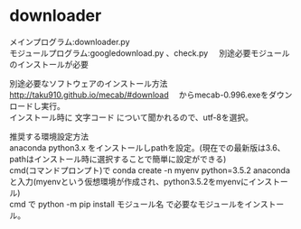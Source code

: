 # downloader
メインプログラム:downloader.py    
  モジュールプログラム:googledownload.py 、check.py    
別途必要モジュールのインストールが必要   
    
別途必要なソフトウェアのインストール方法        
  http://taku910.github.io/mecab/#download 　からmecab-0.996.exeをダウンロードし実行。    
  インストール時に 文字コード について聞かれるので、utf-8を選択。   

推奨する環境設定方法   
  anaconda python3.x をインストールしpathを設定。(現在での最新版は3.6、pathはインストール時に選択することで簡単に設定ができる)   
  cmd(コマンドプロンプト)で conda create -n myenv python=3.5.2 anaconda と入力(myenvという仮想環境が作成され、python3.5.2をmyenvにインストール)    
  cmd で python -m pip install モジュール名 で必要なモジュールをインストール。    
